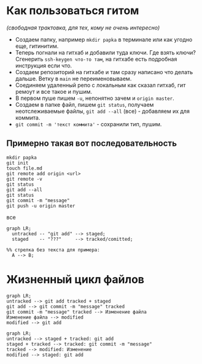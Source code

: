 # Как пользоваться гитом

*(свободная трактовка, для тех, кому не очень интересно)*

* Создаем папку, например `mkdir papka` в терминале или как угодно еще, гитинитим.
* Теперь погнали на гитхаб и добавили туда ключи. Где взять ключи? Сгенерить `ssh-keygen что-то там`, на гитхабе есть подробная инструкция если что.
* Создаем репозиторий на гитхабе и там сразу написано что делать дальше. Ветку в `main` не переименовываем.
* Соединяем удаленный репо с локальным как сказал гитхаб, гит ремоут и все такое и пушим.
* В первом пуше пишем `-u`, непонятно зачем и `origin master`.
* Создаем в папке файл, пишем `git status`, получаем неотслеживаемые файлы, `git add --all` (все) - добавляем их для коммита.
* `git commit -m 'текст коммита'` - сохранили тип, пушим.

## Примерно такая вот последовательность

```
mkdir papka
git init
touch file.md
git remote add origin <url>
git remote -v
git status
git add --all
git status
git commit -m "message"
git push -u origin master
```

все

```mermaid
graph LR;
  untracked -- "git add" --> staged;
  staged    -- "???"     --> tracked/comitted;

%% стрелка без текста для примера: 
  A --> B;
```

# Жизненный цикл файлов

```mermaid
graph LR;
untracked --> git add tracked + staged
git add --> git commit -m "message" tracked
git commit -m "message" tracked --> Изменение файла
Изменение файла --> modified
modified --> git add
```

```mermaid
graph LR;
untracked --> staged + tracked: git add
staged + tracked --> tracked: git commit -m "message"
tracked --> modified: Изменение
modified --> staged: git add
```

